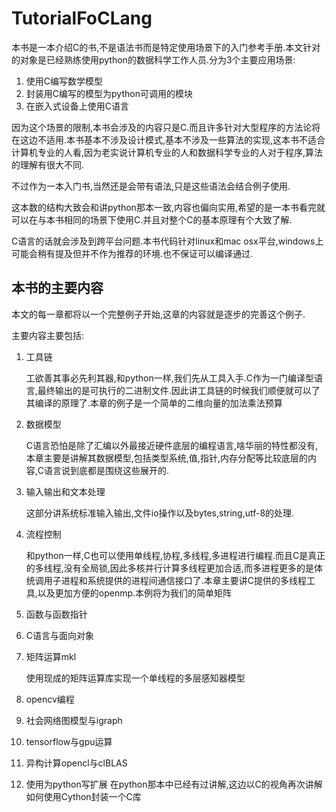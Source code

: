 # TutorialFoCLang

本书是一本介绍C的书,不是语法书而是特定使用场景下的入门参考手册.本文针对的对象是已经熟练使用python的数据科学工作人员.分为3个主要应用场景:

1. 使用C编写数学模型
2. 封装用C编写的模型为python可调用的模块
3. 在嵌入式设备上使用C语言

因为这个场景的限制,本书会涉及的内容只是C.而且许多针对大型程序的方法论将在这边不适用.本书基本不涉及设计模式,基本不涉及一些算法的实现,这本书不适合计算机专业的人看,因为老实说计算机专业的人和数据科学专业的人对于程序,算法的理解有很大不同.

不过作为一本入门书,当然还是会带有语法,只是这些语法会结合例子使用.

这本数的结构大致会和讲python那本一致,内容也偏向实用,希望的是一本书看完就可以在与本书相同的场景下使用C.并且对整个C的基本原理有个大致了解.

C语言的话就会涉及到跨平台问题.本书代码针对linux和mac osx平台,windows上可能会稍有提及但并不作为推荐的环境.也不保证可以编译通过.

## 本书的主要内容

本文的每一章都将以一个完整例子开始,这章的内容就是逐步的完善这个例子.


主要内容主要包括:

1. 工具链
    
    工欲善其事必先利其器,和python一样,我们先从工具入手.C作为一门编译型语言,最终输出的是可执行的二进制文件.因此讲工具链的时候我们顺便就可以了其编译的原理了.本章的例子是一个简单的二维向量的加法乘法预算

2. 数据模型

    C语言恐怕是除了汇编以外最接近硬件底层的编程语言,啥华丽的特性都没有,本章主要是讲解其数据模型,包括类型系统,值,指针,内存分配等比较底层的内容,C语言说到底都是围绕这些展开的.

3. 输入输出和文本处理

    这部分讲系统标准输入输出,文件io操作以及bytes,string,utf-8的处理.

4. 流程控制

    和python一样,C也可以使用单线程,协程,多线程,多进程进行编程.而且C是真正的多线程,没有全局锁,因此多核并行计算多线程更加合适,而多进程更多的是体统调用子进程和系统提供的进程间通信接口了.本章主要讲C提供的多线程工具,以及更加方便的openmp.本例将为我们的简单矩阵

5. 函数与函数指针

6. C语言与面向对象

7. 矩阵运算mkl

    使用现成的矩阵运算库实现一个单线程的多层感知器模型
    
8. opencv编程
9. 社会网络图模型与igraph
10. tensorflow与gpu运算
11. 异构计算opencl与clBLAS
12. 使用为python写扩展
    在python那本中已经有过讲解,这边以C的视角再次讲解如何使用Cython封装一个C库